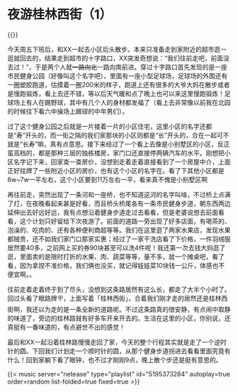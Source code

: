 # 夜游桂林西街（1）


<!--more-->

{{<carousel imgs="./court.jpeg, ./river.jpeg" >}}

今天周五下班后，和XX一起去小区后头散步。本来只准备走到家附近的超市逛一逛就回去的，结果走到超市的十字路口，XX突发奇想说：“我们往前走吧，前面没去过！”，于是两个人就~~一路向北~~一路向南前进。穿过十字路口首先发现的是一座市民健身公园（好像叫这个名字吧），里面有一座小型足球场，足球场的外围还有一圈塑胶跑道，估摸着一圈200米的样子，跑道上还有很多的大爷大妈在散步或者是慢跑锻炼，看上去还不错，等以后天气暖和点了晚上也可以来这里慢跑锻炼！足球场上有人在踢野球，其中有几个人的身材都发福了（看上去非常像以前我在北园的时候往下看六中操场上踢球的中年男们）。

过了这个健身公园之后就是一片接着一片的小区住宅，这里小区的名字还都是“寿”开头的，而一街之隔的我们家那块的小区则都是“长”开头的，合在一起可不就是“长寿”嘛，真有点意思。接下来经过了一个看上去像是小别墅区的小区，反正蛮高档的，都是那种三层的独栋楼房，家门口还直接停两辆汽车的水平。刚想把小区名字记下来，回家查一查房价，没想到走着走着直接看到了一个房屋中介，上面正好挂牌了一些附近小区的房价，也有这个小区的名字在。看了下其他小区都是6w~7w一平左右，这个小区要到11万左右一平，看来真不愧是小别墅区啊

再往前走，突然出现了一条河和一座桥，也不知道这河的名字叫啥，不过桥上点满了灯，在夜晚看起来甚是好看，而且桥头桥尾各有一条市民健身步道，朝东西两边延伸出去好远好远，我有点想沿着健身步道走过去看看，但是老婆说想去前面看看，这个计划只好留给下次夜游了。前面的道路一旁出现了好多店面，有喝茶的、泡澡的、吃肉的、还有各种便利商超等等。我们在这里逛了两家水果店，发现水果都贼贵，还不如我们家门口那家实惠；经过了一家干洗店看了下价格，一件羽绒服居然要40多，之前网上买的券90块甚至可以洗4件呢！我还第一次去钱大妈逛了逛，里面卖的是限时打折的水果、肉、蔬菜等等，量不多，就一个摊桌吧，看了看，因为拿捏不准价格，我们俩也没买，就记得娃娃菜10块钱一公斤，体感也不便宜啊。。


往前走着走着终于到了尽头，没想到这条路居然有这么长，都走了大半个小时了。回过头看了眼路牌🪧，上面写着「桂林西街」，合着我们刚才走的居然还是桂林西街啊，我还以为走的是一条全新的道路呢。不过这条路真的很安静，有点闹中取静的味道了，旁边的桂林路就有好多车开来开去的。生活在这里的小区，你别说，还真挺有一番味道的，有点避世不出的感觉！

最后和XX一起沿着桂林路慢慢走回了家，今天的整个行程其实就是走了一个逆时针的圆。下回我们计划走一个顺时针的圆，从那个健身步道拐进去看看里面究竟有什么！回到家躺下看了眼钟，也不过才刚刚9点，晚上散个步还是挺有意思的。


{{< music server="netease" type="playlist" id="5195373284" autoplay=true order=random list-folded=true fixed=true >}}
